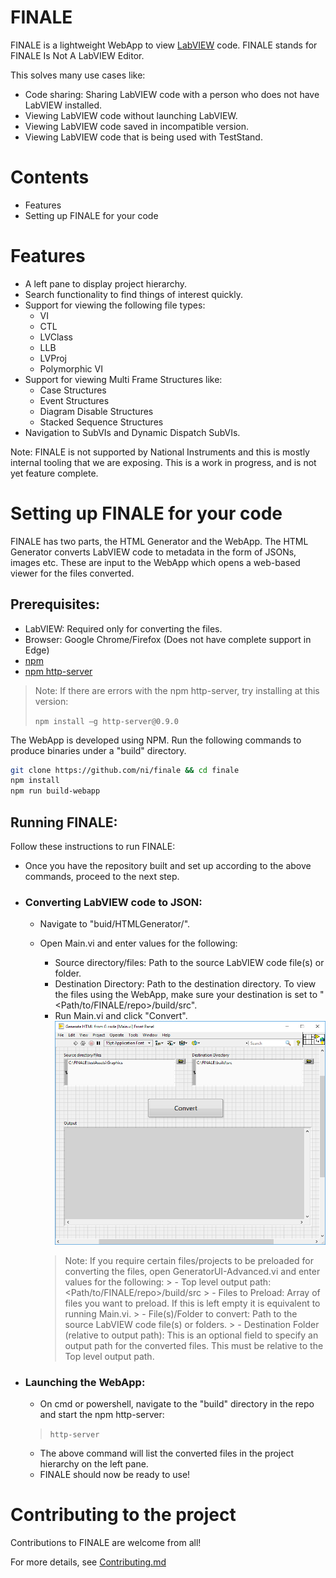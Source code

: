 # FINALE

FINALE is a lightweight WebApp to view [LabVIEW](https://www.ni.com/en-in/shop/labview.html) code. FINALE stands for FINALE Is Not A LabVIEW Editor.

This solves many use cases like:
  - Code sharing: Sharing LabVIEW code with a person who does not have LabVIEW installed.
  - Viewing LabVIEW code without launching LabVIEW.
  - Viewing LabVIEW code saved in incompatible version.
  - Viewing LabVIEW code that is being used with TestStand.

# Contents

- Features
- Setting up FINALE for your code

# Features

  - A left pane to display project hierarchy.
  - Search functionality to find things of interest quickly.
  - Support for viewing the following file types:
    - VI
    - CTL
    - LVClass
    - LLB
    - LVProj
    - Polymorphic VI
  - Support for viewing Multi Frame Structures like:
    - Case Structures
    - Event Structures
    - Diagram Disable Structures
    - Stacked Sequence Structures
  - Navigation to SubVIs and Dynamic Dispatch SubVIs.

Note: FINALE is not supported by National Instruments and this is mostly internal tooling that we are exposing. This is a work in progress, and is not yet feature complete.

# Setting up FINALE for your code

FINALE has two parts, the HTML Generator and the WebApp. The HTML Generator converts LabVIEW code to metadata in the form of JSONs, images etc. These are input to the WebApp which opens a web-based viewer for the files converted. 
## Prerequisites: 
- LabVIEW: Required only for converting the files.
- Browser: Google Chrome/Firefox (Does not have complete support in Edge)
- [npm](https://www.npmjs.com/get-npm)
- [npm http-server](https://www.npmjs.com/package/http-server)
>Note: If there are errors with the npm http-server, try installing at this version:
>
>`npm install –g http-server@0.9.0`

The WebApp is developed using NPM. Run the following commands to produce binaries under a "build" directory.
```sh
git clone https://github.com/ni/finale && cd finale
npm install
npm run build-webapp
```

## Running FINALE:
Follow these instructions to run FINALE:
- Once you have the repository built and set up according to the above commands, proceed to the next step.

- ### Converting LabVIEW code to JSON: 
   - Navigate to "buid/HTMLGenerator/".

   - Open Main.vi and enter values for the following:
     - Source directory/files: Path to the source LabVIEW code file(s) or folder.
     - Destination Directory: Path to the destination directory. To view the files using the WebApp, make sure your destination is set to "<Path/to/FINALE/repo>/build/src".
     - Run Main.vi and click "Convert".
   ![Main.vi](./docs/Main.vi.png)
     > Note: If you require certain files/projects to be preloaded for converting  the files, open GeneratorUI-Advanced.vi and enter values for the following:
         > - Top level output path: <Path/to/FINALE/repo>/build/src
         > - Files to Preload: Array of files you want to preload. If this is  left empty it is equivalent to running Main.vi.
         > - File(s)/Folder to convert: Path to the source LabVIEW code file(s) or  folders.
         > - Destination Folder (relative to output path): This is an optional  field to specify an output path for the converted files. This must  be relative to the Top level output path.

- ### Launching the WebApp:
   - On cmd or powershell, navigate to the "build" directory in the repo and start the npm http-server:
   >`http-server` 
   - The above command will list the converted files in the project hierarchy on the left pane.
   - FINALE should now be ready to use!

# Contributing to the project

Contributions to FINALE are welcome from all!

For more details, see [Contributing.md](./Contributing.md)